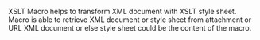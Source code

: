 XSLT Macro helps to transform XML document with XSLT style sheet.
Macro is able to retrieve XML document or style sheet from attachment or URL
XML document or else style sheet could be the content of the macro.
